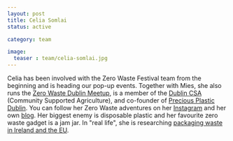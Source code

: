 ```yaml
---
layout: post
title: Celia Somlai
status: active

category: team

image:
  teaser : team/celia-somlai.jpg
---
```


Celia has been involved with the Zero Waste Festival team from the beginning and is heading our pop-up events. Together with Mies, she also runs the [Zero Waste Dublin Meetup](https://www.meetup.com/Zero-waste-meetup-ireland/), is a member of the [Dublin CSA](https://csadublin.wordpress.com/) (Community Supported Agriculture), and co-founder of [Precious Plastic Dublin](https://www.preciousplasticdublin.org/). You can follow her Zero Waste adventures on her [Instagram](https://www.instagram.com/zerowaste.adventures/) and her own [blog](http://celiasomlai.com/). Her biggest enemy is disposable plastic and her favourite zero waste gadget is a jam jar. In "real life", she is researching [packaging waste in Ireland and the EU](http://rewrapped.ucd.ie/).
